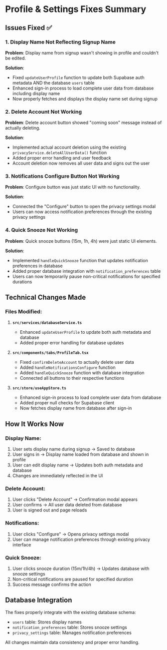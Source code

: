 # Profile & Settings Fixes Summary

## Issues Fixed ✅

### 1. **Display Name Not Reflecting Signup Name**
**Problem**: Display name from signup wasn't showing in profile and couldn't be edited.

**Solution**:
- Fixed `updateUserProfile` function to update both Supabase auth metadata AND the database `users` table
- Enhanced sign-in process to load complete user data from database including display name
- Now properly fetches and displays the display name set during signup

### 2. **Delete Account Not Working**
**Problem**: Delete account button showed "coming soon" message instead of actually deleting.

**Solution**:
- Implemented actual account deletion using the existing `privacyService.deleteAllUserData()` function
- Added proper error handling and user feedback
- Account deletion now removes all user data and signs out the user

### 3. **Notifications Configure Button Not Working**
**Problem**: Configure button was just static UI with no functionality.

**Solution**:
- Connected the "Configure" button to open the privacy settings modal
- Users can now access notification preferences through the existing privacy settings

### 4. **Quick Snooze Not Working**
**Problem**: Quick snooze buttons (15m, 1h, 4h) were just static UI elements.

**Solution**:
- Implemented `handleQuickSnooze` function that updates notification preferences in database
- Added proper database integration with `notification_preferences` table
- Users can now temporarily pause non-critical notifications for specified durations

## Technical Changes Made

### Files Modified:

1. **`src/services/databaseService.ts`**
   - Enhanced `updateUserProfile` to update both auth metadata and database
   - Added proper error handling for database updates

2. **`src/components/tabs/ProfileTab.tsx`**
   - Fixed `confirmDeleteAccount` to actually delete user data
   - Added `handleNotificationsConfigure` function
   - Added `handleQuickSnooze` function with database integration
   - Connected all buttons to their respective functions

3. **`src/store/useAppStore.ts`**
   - Enhanced sign-in process to load complete user data from database
   - Added proper null checks for Supabase client
   - Now fetches display name from database after sign-in

## How It Works Now

### Display Name:
1. User sets display name during signup → Saved to database
2. User signs in → Display name loaded from database and shown in profile
3. User can edit display name → Updates both auth metadata and database
4. Changes are immediately reflected in the UI

### Delete Account:
1. User clicks "Delete Account" → Confirmation modal appears
2. User confirms → All user data deleted from database
3. User is signed out and page reloads

### Notifications:
1. User clicks "Configure" → Opens privacy settings modal
2. User can manage notification preferences through existing privacy interface

### Quick Snooze:
1. User clicks snooze duration (15m/1h/4h) → Updates database with snooze settings
2. Non-critical notifications are paused for specified duration
3. Success message confirms the action

## Database Integration

The fixes properly integrate with the existing database schema:
- `users` table: Stores display names
- `notification_preferences` table: Stores snooze settings
- `privacy_settings` table: Manages notification preferences

All changes maintain data consistency and proper error handling.
